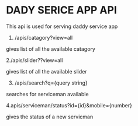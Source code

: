 # DADY SERICE APP API

This api is used for serving daddy service app

1. /apis/catagory?view=all

gives list of all the available catagory

2./apis/slider??view=all

gives list of all the available slider 

3. /apis/search?q={query string}

searches for serviceman available 

4.apis/serviceman/status?id={id}&mobile={number}

gives the status of a new servicman
